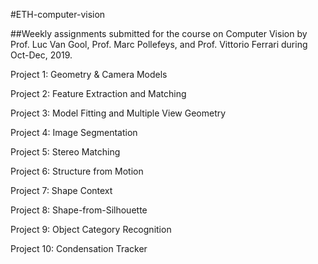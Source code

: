 #ETH-computer-vision

##Weekly assignments submitted for the course on Computer Vision by Prof. Luc Van Gool, Prof. Marc Pollefeys, and Prof. Vittorio Ferrari during Oct-Dec, 2019.

Project 1: Geometry & Camera Models

Project 2: Feature Extraction and Matching

Project 3: Model Fitting and Multiple View Geometry

Project 4: Image Segmentation

Project 5: Stereo Matching

Project 6: Structure from Motion

Project 7: Shape Context

Project 8: Shape-from-Silhouette

Project 9: Object Category Recognition

Project 10: Condensation Tracker
